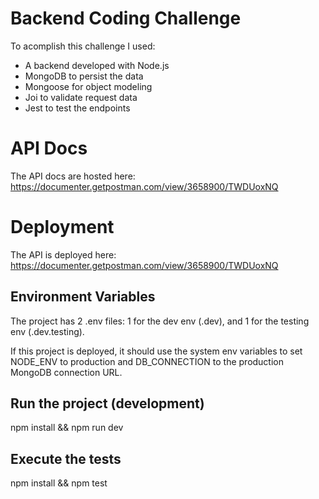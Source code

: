 # Backend Coding Challenge

To acomplish this challenge I used:

- A backend developed with Node.js
- MongoDB to persist the data
- Mongoose for object modeling
- Joi to validate request data
- Jest to test the endpoints

# API Docs

The API docs are hosted here: <https://documenter.getpostman.com/view/3658900/TWDUoxNQ>

# Deployment

The API is deployed here: <https://documenter.getpostman.com/view/3658900/TWDUoxNQ>

## Environment Variables

The project has 2 .env files: 1 for the dev env (.dev), and 1 for the testing env (.dev.testing).

If this project is deployed, it should use the system env variables to set NODE_ENV to production and DB_CONNECTION to the production MongoDB connection URL.

## Run the project (development)

npm install && npm run dev

## Execute the tests

npm install && npm test
